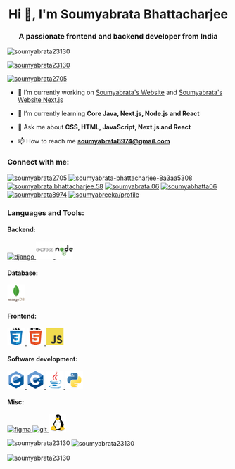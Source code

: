 <h1 align="center">Hi 👋, I'm Soumyabrata Bhattacharjee</h1>
<h3 align="center">A passionate frontend and backend developer from India</h3>

<p align="left"> <img src="https://komarev.com/ghpvc/?username=soumyabrata23130&label=Profile%20views&color=0e75b6&style=flat" alt="soumyabrata23130" /> </p>

<p align="left"> <a href="https://github.com/ryo-ma/github-profile-trophy"><img src="https://github-profile-trophy.vercel.app/?username=soumyabrata23130" alt="soumyabrata23130" /></a> </p>

<p align="left"> <a href="https://x.com/soumyabrata2705" target="blank"><img src="https://img.shields.io/twitter/follow/soumyabrata2705?logo=twitter&style=for-the-badge" alt="soumyabrata2705" /></a> </p>

- 🔭 I’m currently working on [Soumyabrata's Website](https://github.com/soumyabrata23130/soumyabrata-website) and [Soumyabrata's Website Next.js](https://github.com/soumyabrata23130/soumyabrata-website-nextjs)

- 🌱 I’m currently learning **Core Java, Next.js, Node.js and React**

- 💬 Ask me about **CSS, HTML, JavaScript, Next.js and React**

- 📫 How to reach me **soumyabrata8974@gmail.com**

<h3 align="left">Connect with me:</h3>
<p align="left">
<a href="https://x.com/soumyabrata2705" target="blank"><img align="center" src="https://upload.wikimedia.org/wikipedia/commons/3/3d/LogoX.svg" alt="soumyabrata2705" height="40" width="40" /></a>
<a href="https://linkedin.com/in/soumyabrata-bhattacharjee-8a3aa5308" target="blank"><img align="center" src="https://raw.githubusercontent.com/rahuldkjain/github-profile-readme-generator/master/src/images/icons/Social/linked-in-alt.svg" alt="soumyabrata-bhattacharjee-8a3aa5308" height="30" width="40" /></a>
<a href="https://fb.com/soumyabrata.bhattacharjee.58" target="blank"><img align="center" src="https://raw.githubusercontent.com/rahuldkjain/github-profile-readme-generator/master/src/images/icons/Social/facebook.svg" alt="soumyabrata.bhattacharjee.58" height="30" width="40" /></a>
<a href="https://instagram.com/soumyabrata.06" target="blank"><img align="center" src="https://raw.githubusercontent.com/rahuldkjain/github-profile-readme-generator/master/src/images/icons/Social/instagram.svg" alt="soumyabrata.06" height="30" width="40" /></a>
<a href="https://www.youtube.com/c/soumyabhatta06" target="blank"><img align="center" src="https://raw.githubusercontent.com/rahuldkjain/github-profile-readme-generator/master/src/images/icons/Social/youtube.svg" alt="soumyabhatta06" height="30" width="40" /></a>
<a href="https://www.hackerrank.com/soumyabrata8974" target="blank"><img align="center" src="https://raw.githubusercontent.com/rahuldkjain/github-profile-readme-generator/master/src/images/icons/Social/hackerrank.svg" alt="soumyabrata8974" height="30" width="40" /></a>
<a href="https://auth.geeksforgeeks.org/user/soumyabreeka/profile" target="blank"><img align="center" src="https://raw.githubusercontent.com/rahuldkjain/github-profile-readme-generator/master/src/images/icons/Social/geeks-for-geeks.svg" alt="soumyabreeka/profile" height="30" width="40" /></a>
</p>

<h3 align="left">Languages and Tools:</h3>
<h4 align="left">Backend:</h4>
<p>
  <a href="https://www.djangoproject.com/" target="_blank" rel="noreferrer"> <img src="https://cdn.worldvectorlogo.com/logos/django.svg" alt="django" width="40" height="40"/> </a>
  <a href="https://expressjs.com" target="_blank" rel="noreferrer"> <img src="https://raw.githubusercontent.com/devicons/devicon/master/icons/express/express-original-wordmark.svg" alt="express" width="40" height="40"/> </a>
  <a href="https://nodejs.org" target="_blank" rel="noreferrer"> <img src="https://raw.githubusercontent.com/devicons/devicon/master/icons/nodejs/nodejs-original-wordmark.svg" alt="nodejs" width="40" height="40"/> </a>
</p>

<h4 align="left">Database:</h4>
<p>
  <a href="https://www.mongodb.com/" target="_blank" rel="noreferrer"> <img src="https://raw.githubusercontent.com/devicons/devicon/master/icons/mongodb/mongodb-original-wordmark.svg" alt="mongodb" width="40" height="40"/> </a>
</p>

<h4 align="left">Frontend:</h4>
<p>
  <a href="https://www.w3schools.com/css/" target="_blank" rel="noreferrer"> <img src="https://raw.githubusercontent.com/devicons/devicon/master/icons/css3/css3-original-wordmark.svg" alt="css3" width="40" height="40"/> </a>
  <a href="https://www.w3.org/html/" target="_blank" rel="noreferrer"> <img src="https://raw.githubusercontent.com/devicons/devicon/master/icons/html5/html5-original-wordmark.svg" alt="html5" width="40" height="40"/> </a>
  <a href="https://developer.mozilla.org/en-US/docs/Web/JavaScript" target="_blank" rel="noreferrer"> <img src="https://raw.githubusercontent.com/devicons/devicon/master/icons/javascript/javascript-original.svg" alt="javascript" width="40" height="40"/> </a>
</p>

<h4 align="left">Software development:</h4>
<p>
  <a href="https://www.cprogramming.com/" target="_blank" rel="noreferrer"> <img src="https://raw.githubusercontent.com/devicons/devicon/master/icons/c/c-original.svg" alt="c" width="40" height="40"/> </a>
  <a href="https://www.w3schools.com/cpp/" target="_blank" rel="noreferrer"> <img src="https://raw.githubusercontent.com/devicons/devicon/master/icons/cplusplus/cplusplus-original.svg" alt="cplusplus" width="40" height="40"/> </a>
  <a href="https://www.java.com" target="_blank" rel="noreferrer"> <img src="https://raw.githubusercontent.com/devicons/devicon/master/icons/java/java-original.svg" alt="java" width="40" height="40"/> </a>
  <a href="https://www.python.org" target="_blank" rel="noreferrer"> <img src="https://raw.githubusercontent.com/devicons/devicon/master/icons/python/python-original.svg" alt="python" width="40" height="40"/> </a>
</p>

<h4 align="left">Misc:</h4>
<p>
  <a href="https://www.figma.com/" target="_blank" rel="noreferrer"> <img src="https://www.vectorlogo.zone/logos/figma/figma-icon.svg" alt="figma" width="40" height="40"/> </a>
  <a href="https://git-scm.com/" target="_blank" rel="noreferrer"> <img src="https://www.vectorlogo.zone/logos/git-scm/git-scm-icon.svg" alt="git" width="40" height="40"/> </a>
  <a href="https://www.linux.org/" target="_blank" rel="noreferrer"> <img src="https://raw.githubusercontent.com/devicons/devicon/master/icons/linux/linux-original.svg" alt="linux" width="40" height="40"/> </a>
</p>

<p><img align="left" src="https://github-readme-stats.vercel.app/api/top-langs?username=soumyabrata23130&show_icons=true&locale=en&layout=compact" alt="soumyabrata23130" /></p>

<p>&nbsp;<img align="center" src="https://github-readme-stats.vercel.app/api?username=soumyabrata23130&show_icons=true&locale=en" alt="soumyabrata23130" /></p>

<p><img align="center" src="https://github-readme-streak-stats.herokuapp.com/?user=soumyabrata23130&" alt="soumyabrata23130" /></p>
